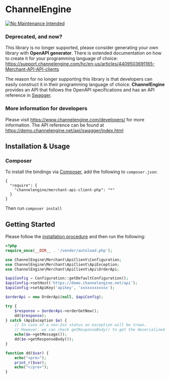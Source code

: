 # ChannelEngine
[![No Maintenance Intended](https://img.shields.io/badge/STATUS-DEPRECATED-%23cf0000?style=for-the-badge)](https://support.channelengine.com/hc/en-us/articles/4409503691165-Merchant-API-API-clients)

### Deprecated, and now?
This library is no longer supported, please consider generating your own library with **OpenAPI generator**. There is extended documentation on how to create it for your programming language of choice: https://support.channelengine.com/hc/en-us/articles/4409503691165-Merchant-API-API-clients

The reason for no longer supporting this library is that developers can easily construct it in their programming language of choice. **ChannelEngine** provides an API that follows the OpenAPI specifications and has an API reference in [Swagger](https://demo.channelengine.net/api/swagger/index.html). 

### More information for developers
Please visit https://www.channelengine.com/developers/ for more information.
The API reference can be found at https://demo.channelengine.net/api/swagger/index.html

## Installation & Usage
### Composer

To install the bindings via [Composer](http://getcomposer.org/), add the following to `composer.json`:

```
{
  "require": {
    "channelengine/merchant-api-client-php": "*"
  }
}
```

Then run `composer install`

## Getting Started

Please follow the [installation procedure](#installation--usage) and then run the following:

```php
<?php
require_once(__DIR__ . '/vendor/autoload.php');

use ChannelEngine\Merchant\ApiClient\Configuration;
use ChannelEngine\Merchant\ApiClient\ApiException;
use ChannelEngine\Merchant\ApiClient\Api\OrderApi;

$apiConfig = Configuration::getDefaultConfiguration();
$apiConfig->setHost('https://demo.channelengine.net/api');
$apiConfig->setApiKey('apikey', 'xxxxxxxxxxxx');

$orderApi = new OrderApi(null, $apiConfig);

try {
	$response = $orderApi->orderGetNew();
	dd($response);
} catch (ApiException $e) {
	// In case of a non-2xx status an exception will be trown.
	// However, we can check getResponseBody() to get the deserialized response.
	echo($e->getMessage());
	dd($e->getResponseBody());
}

function dd($var) {
	echo("<pre>");
	print_r($var);
	echo("</pre>");
}
```
